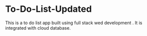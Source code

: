 # To-Do-List-Updated
This is a to do list app built using full stack wed development . It is integrated with cloud database.
